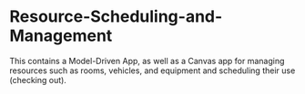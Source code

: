 # Resource-Scheduling-and-Management
This contains a Model-Driven App, as well as a Canvas app for managing resources such as rooms, vehicles, and equipment and scheduling their use (checking out).
